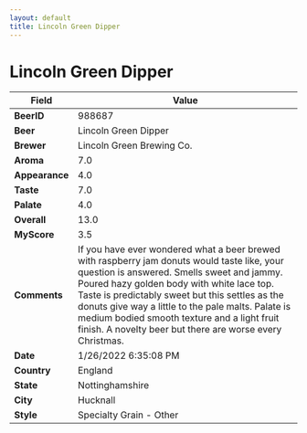 ```yaml
---
layout: default
title: Lincoln Green Dipper
---
```


# Lincoln Green Dipper

| Field         | Value     |
|---------------|-----------|
| **BeerID** | 988687 |
| **Beer** | Lincoln Green Dipper |
| **Brewer** | Lincoln Green Brewing Co. |
| **Aroma** | 7.0 |
| **Appearance** | 4.0 |
| **Taste** | 7.0 |
| **Palate** | 4.0 |
| **Overall** | 13.0 |
| **MyScore** | 3.5 |
| **Comments** | If you have ever wondered what a beer brewed with raspberry jam donuts would taste like, your question is answered. Smells sweet and jammy. Poured hazy golden body with white lace top. Taste is predictably sweet but this settles as the donuts give way a little to the pale malts. Palate is medium bodied smooth texture and a light fruit finish. A novelty beer but there are worse every Christmas. |
| **Date** | 1/26/2022 6:35:08 PM |
| **Country** | England |
| **State** | Nottinghamshire |
| **City** | Hucknall |
| **Style** | Specialty Grain - Other |
